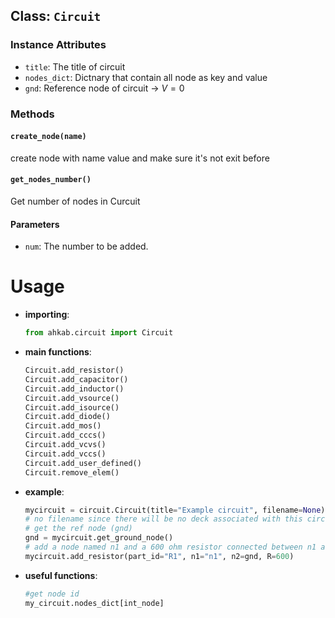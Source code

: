 ## Class: `Circuit`

### Instance Attributes

- `title`: The title of circuit
- `nodes_dict`: Dictnary that contain all node as key and value
- `gnd`: Reference node of circuit -> $V=0$

### Methods

#### `create_node(name)`

create node with name value and make sure it's not exit before

#### `get_nodes_number()`

Get number of nodes in Curcuit

#### Parameters

- `num`: The number to be added.

# Usage

- **importing**:
    ```python
    from ahkab.circuit import Circuit
    ```
- **main functions**: 
    ```python
    Circuit.add_resistor()
    Circuit.add_capacitor()
    Circuit.add_inductor()
    Circuit.add_vsource()
    Circuit.add_isource()
    Circuit.add_diode()
    Circuit.add_mos()
    Circuit.add_cccs()
    Circuit.add_vcvs()
    Circuit.add_vccs()
    Circuit.add_user_defined()
    Circuit.remove_elem()
    ```
- **example**:
    ```python
    mycircuit = circuit.Circuit(title="Example circuit", filename=None)
    # no filename since there will be no deck associated with this circuit.
    # get the ref node (gnd)
    gnd = mycircuit.get_ground_node()
    # add a node named n1 and a 600 ohm resistor connected between n1 and gnd
    mycircuit.add_resistor(part_id="R1", n1="n1", n2=gnd, R=600)
    ```
- **useful functions**:
    ```python
    #get node id
    my_circuit.nodes_dict[int_node]
